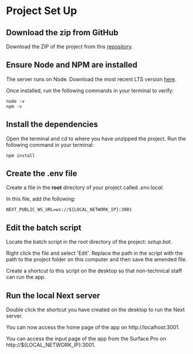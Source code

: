 # Project Set Up

## Download the zip from GitHub

Download the ZIP of the project from this [repository](https://github.com/camcgreen/tiktok-ws-frontend).

## Ensure Node and NPM are installed

The server runs on Node. Download the most recent LTS version [here](https://nodejs.org/en).

Once installed, run the following commands in your terminal to verify:

    node -v
    npm -v

## Install the dependencies

Open the terminal and cd to where you have unzipped the project. Run the following command in your terminal:

    npm install

## Create the .env file

Create a file in the **root** directory of your project called _.env.local_.

In this file, add the following:

    NEXT_PUBLIC_WS_URL=ws://${LOCAL_NETWORK_IP}:3001

## Edit the batch script

Locate the batch script in the root directory of the project: _setup.bat_.

Right click the file and select 'Edit'. Replace the path in the script with the path to the project folder on this computer and then save the amended file.

Create a shortcut to this script on the desktop so that non-technical staff can run the app.

## Run the local Next server

Double click the shortcut you have created on the desktop to run the Next server.

You can now access the home page of the app on http://localhost:3001.

You can access the input page of the app from the Surface Pro on http://${LOCAL_NETWORK_IP}:3001.
